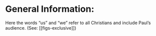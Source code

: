 # General Information:

Here the words “us” and “we” refer to all Christians and include Paul’s audience. (See: [[figs-exclusive]])